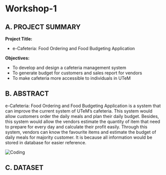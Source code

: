 # Workshop-1
## A. PROJECT SUMMARY

**Project Title:**
- e-Cafeteria: Food Ordering and Food Budgeting Application

**Objectives:** 
- To develop and design a cafeteria management system
- To generate budget for customers and sales report for vendors
- To make cafeteria more accessible to individuals in UTeM

##  B. ABSTRACT 
e-Cafeteria: Food Ordering and Food Budgeting Application is a system that can improve the current system of UTeM’s cafeteria. This system would allow customers order the daily meals and plan their daily budget. Besides, this system would allow the vendors estimate the quantity of item that need to prepare for every day and calculate their profit easily. Through this system, vendors can know the favourite items and estimate the budget of daily meals for majority customer. It is because all information would be stored in database for easier reference. 

![Coding]()

## C.  DATASET
